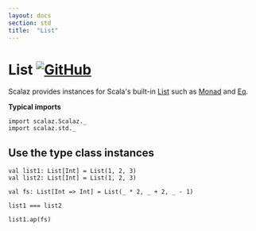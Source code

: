 ```yaml
---
layout: docs
section: std
title:  "List"
---
```


# List [![GitHub](../img/github.png)](https://github.com/scalaz/scalaz/blob/series/8.0.x/std/shared/src/main/scala/collection/list.scala)

Scalaz provides instances for Scala's built-in [List](https://www.scala-lang.org/api/current/scala/collection/immutable/List.html) such as [Monad](../ct/Monad.html) and [Eq](../core/Eq.html).

**Typical imports**

```tut:silent
import scalaz.Scalaz._
import scalaz.std._
```

## Use the type class instances

```tut
val list1: List[Int] = List(1, 2, 3)
val list2: List[Int] = List(1, 2, 3)

val fs: List[Int => Int] = List(_ * 2, _ + 2, _ - 1)

list1 === list2

list1.ap(fs)
```
